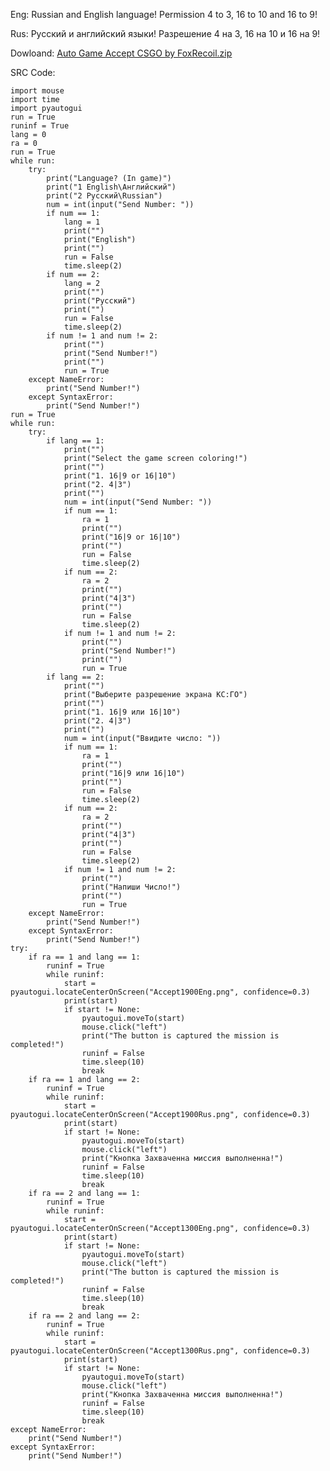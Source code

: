 
Eng:
Russian and English language!
Permission 4 to 3, 16 to 10 and 16 to 9!

Rus:
Русский и английский языки!
Разрешение 4 на 3, 16 на 10 и 16 на 9!

Dowloand:
[Auto Game Accept CSGO by FoxRecoil.zip](https://github.com/FoxRecoil1/AutoAcceptGameCSGO/files/10685992/Auto.Game.Accept.CSGO.by.FoxRecoil.zip)


SRC Code:

    import mouse
    import time
    import pyautogui
    run = True
    runinf = True
    lang = 0
    ra = 0
    run = True
    while run:
        try:
            print("Language? (In game)")
            print("1 English\Английский")
            print("2 Русский\Russian")
            num = int(input("Send Number: "))
            if num == 1:
                lang = 1
                print("")
                print("English")
                print("")
                run = False
                time.sleep(2)
            if num == 2:
                lang = 2
                print("")
                print("Русский")
                print("")
                run = False
                time.sleep(2)
            if num != 1 and num != 2:
                print("")
                print("Send Number!")
                print("")
                run = True
        except NameError:
            print("Send Number!")
        except SyntaxError:
            print("Send Number!")
    run = True
    while run:
        try:
            if lang == 1:
                print("")
                print("Select the game screen coloring!")
                print("")
                print("1. 16|9 or 16|10")
                print("2. 4|3")
                print("")
                num = int(input("Send Number: "))
                if num == 1:
                    ra = 1
                    print("")
                    print("16|9 or 16|10")
                    print("")
                    run = False
                    time.sleep(2)
                if num == 2:
                    ra = 2
                    print("")
                    print("4|3")
                    print("")
                    run = False
                    time.sleep(2)
                if num != 1 and num != 2:
                    print("")
                    print("Send Number!")
                    print("")
                    run = True
            if lang == 2:
                print("")
                print("Выберите разрешение экрана КС:ГО")
                print("")
                print("1. 16|9 или 16|10")
                print("2. 4|3")
                print("")
                num = int(input("Ввидите число: "))
                if num == 1:
                    ra = 1
                    print("")
                    print("16|9 или 16|10")
                    print("")
                    run = False
                    time.sleep(2)
                if num == 2:
                    ra = 2
                    print("")
                    print("4|3")
                    print("")
                    run = False
                    time.sleep(2)
                if num != 1 and num != 2:
                    print("")
                    print("Напиши Число!")
                    print("")
                    run = True
        except NameError:
            print("Send Number!")
        except SyntaxError:
            print("Send Number!")
    try:
        if ra == 1 and lang == 1:
            runinf = True
            while runinf:
                start = pyautogui.locateCenterOnScreen("Accept1900Eng.png", confidence=0.3)
                print(start)
                if start != None:
                    pyautogui.moveTo(start)
                    mouse.click("left")
                    print("The button is captured the mission is completed!")
                    runinf = False
                    time.sleep(10)
                    break
        if ra == 1 and lang == 2:
            runinf = True
            while runinf:
                start = pyautogui.locateCenterOnScreen("Accept1900Rus.png", confidence=0.3)
                print(start)
                if start != None:
                    pyautogui.moveTo(start)
                    mouse.click("left")
                    print("Кнопка Захваченна миссия выполненна!")
                    runinf = False
                    time.sleep(10)
                    break
        if ra == 2 and lang == 1:
            runinf = True
            while runinf:
                start = pyautogui.locateCenterOnScreen("Accept1300Eng.png", confidence=0.3)
                print(start)
                if start != None:
                    pyautogui.moveTo(start)
                    mouse.click("left")
                    print("The button is captured the mission is completed!")
                    runinf = False
                    time.sleep(10)
                    break
        if ra == 2 and lang == 2:
            runinf = True
            while runinf:
                start = pyautogui.locateCenterOnScreen("Accept1300Rus.png", confidence=0.3)
                print(start)
                if start != None:
                    pyautogui.moveTo(start)
                    mouse.click("left")
                    print("Кнопка Захваченна миссия выполненна!")
                    runinf = False
                    time.sleep(10)
                    break
    except NameError:
        print("Send Number!")
    except SyntaxError:
        print("Send Number!")
